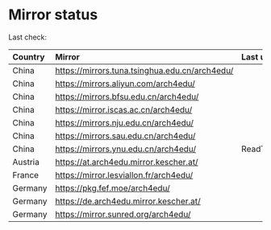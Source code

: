 <script src="./time.js"></script>
# Mirror status
Last check: <script type="text/javascript">localize(1681564763.625967);</script>

|Country|Mirror|Last update|
|:------|:-----|:----------|
|China|https://mirrors.tuna.tsinghua.edu.cn/arch4edu/|<script type="text/javascript">localize(1681540337);</script>|
|China|https://mirrors.aliyun.com/arch4edu/|<script type="text/javascript">localize(1681410700);</script>|
|China|https://mirrors.bfsu.edu.cn/arch4edu/|<script type="text/javascript">localize(1681540337);</script>|
|China|https://mirror.iscas.ac.cn/arch4edu/|<script type="text/javascript">localize(1681540337);</script>|
|China|https://mirrors.nju.edu.cn/arch4edu/|<script type="text/javascript">localize(1681540337);</script>|
|China|https://mirrors.sau.edu.cn/arch4edu/|<script type="text/javascript">localize(1673850842);</script>|
|China|https://mirrors.ynu.edu.cn/arch4edu/|ReadTimeout|
|Austria|https://at.arch4edu.mirror.kescher.at/|<script type="text/javascript">localize(1681540337);</script>|
|France|https://mirror.lesviallon.fr/arch4edu/|<script type="text/javascript">localize(1681497079);</script>|
|Germany|https://pkg.fef.moe/arch4edu/|<script type="text/javascript">localize(1681540337);</script>|
|Germany|https://de.arch4edu.mirror.kescher.at/|<script type="text/javascript">localize(1681540337);</script>|
|Germany|https://mirror.sunred.org/arch4edu/|<script type="text/javascript">localize(1681540337);</script>|

<script src="./tablefilter/tablefilter.js"></script>
<script src="./table.js"></script>